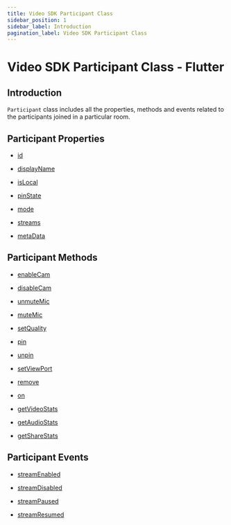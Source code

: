 ```yaml
---
title: Video SDK Participant Class
sidebar_position: 1
sidebar_label: Introduction
pagination_label: Video SDK Participant Class
---
```


# Video SDK Participant Class - Flutter

<div id="tailwind" class="sdk-api-ref">

## Introduction

`Participant` class includes all the properties, methods and events related to the participants joined in a particular room.

## Participant Properties

<div class="row">
<div class="col col--4 margin-bottom--sm" >

- [id](properties#id)

</div>
<div class="col col--4 margin-bottom--sm" >

- [displayName](properties#displayname)

</div>
<div class="col col--4 margin-bottom--sm" >

- [isLocal](properties#islocal)

</div>
<div class="col col--4 margin-bottom--sm" >

- [pinState](properties#pinstate)

</div>

<div class="col col--4 margin-bottom--sm" >

- [mode](properties#mode)

</div>
<div class="col col--4 margin-bottom--sm" >

- [streams](properties#streams)

</div>
<div class="col col--4 margin-bottom--sm" >

- [metaData](properties#metadata)

</div>
</div>

## Participant Methods

<div class="row">
<div class="col col--4 margin-bottom--sm" >

- [enableCam](methods#enableCam)

</div>
<div class="col col--4 margin-bottom--sm" >

- [disableCam](methods#disableCam)

</div>
<div class="col col--4 margin-bottom--sm" >

- [unmuteMic](methods#unmutemic)

</div>
<div class="col col--4 margin-bottom--sm" >

- [muteMic](methods#mutemic)

</div>
<div class="col col--4 margin-bottom--sm" >

- [setQuality](methods#setquality)

</div>
<div class="col col--4 margin-bottom--sm" >

- [pin](methods#pin)

</div>
<div class="col col--4 margin-bottom--sm" >

- [unpin](methods#unpin)

</div>
<div class="col col--4 margin-bottom--sm" >

- [setViewPort](methods#setviewport)

</div>
<div class="col col--4 margin-bottom--sm" >

- [remove](methods#remove)

</div>
<div class="col col--4 margin-bottom--sm" >

- [on](methods#on)

</div>
<div class="col col--4 margin-bottom--sm" >

- [getVideoStats](methods#getvideostats)

</div>
<div class="col col--4 margin-bottom--sm" >

- [getAudioStats](methods#getaudiostats)

</div>
<div class="col col--4 margin-bottom--sm" >

- [getShareStats](methods#getsharestats)

</div>
</div>

## Participant Events

<div class="row">
<div class="col col--4 margin-bottom--sm" >

- [streamEnabled](events#streamenabled)

</div>
<div class="col col--4 margin-bottom--sm" >

- [streamDisabled](events#streamdisabled)

</div>
<div class="col col--4 margin-bottom--sm" >

- [streamPaused](events#streampaused)

</div>
<div class="col col--4 margin-bottom--sm" >

- [streamResumed](events#streamresumed)

</div>
</div>
</div>
